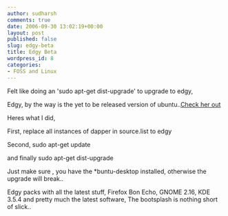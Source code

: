 ```yaml
---
author: sudharsh
comments: true
date: 2006-09-30 13:02:19+00:00
layout: post
published: false
slug: edgy-beta
title: Edgy Beta
wordpress_id: 8
categories:
- FOSS and Linux
---
```


Felt like doing an 'sudo apt-get dist-upgrade' to upgrade to edgy,

Edgy, by the way is the yet to be released version of ubuntu..[Check her out](http://www.ubuntu.com)

Heres what I did,

First, replace all instances of dapper in source.list to edgy

Second, sudo apt-get update

and finally sudo apt-get dist-upgrade

Just make sure , you have the *buntu-desktop installed, otherwise the upgrade will break..

Edgy packs with all the latest stuff, Firefox Bon Echo, GNOME 2.16, KDE 3.5.4 and pretty much the latest software, The bootsplash is nothing short of slick..
